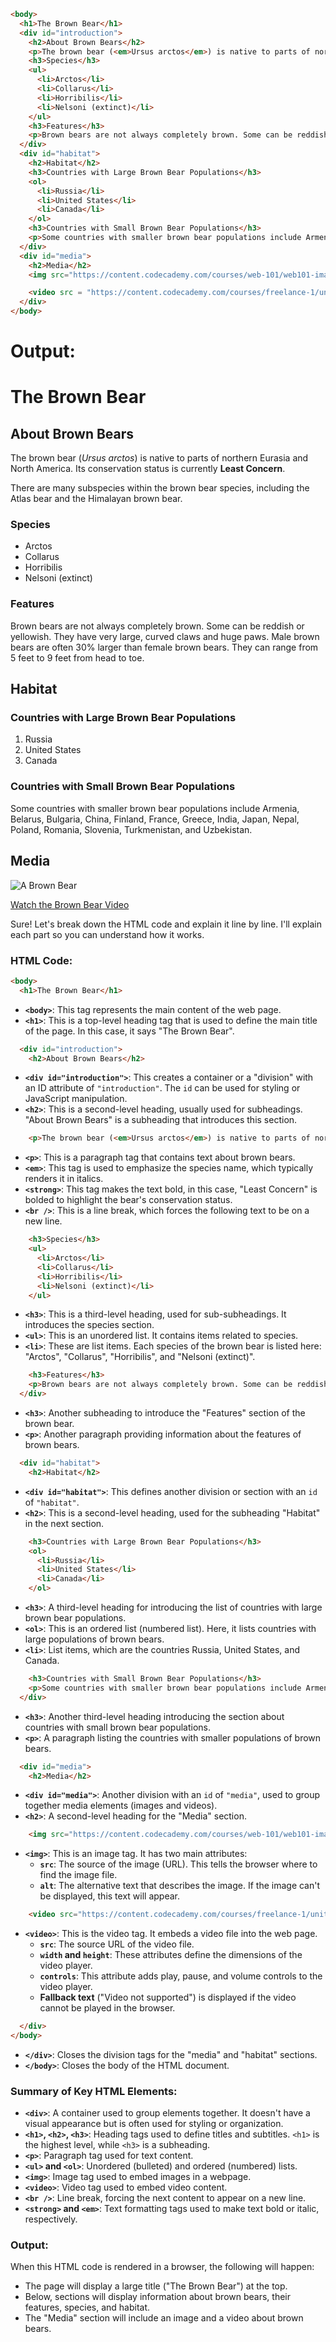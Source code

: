 ```html
<body>
  <h1>The Brown Bear</h1>
  <div id="introduction">
    <h2>About Brown Bears</h2>
    <p>The brown bear (<em>Ursus arctos</em>) is native to parts of northern Eurasia and North America. Its conservation status is currently <strong>Least Concern</strong>.<br /><br /> There are many subspecies within the brown bear species, including the Atlas bear and the Himalayan brown bear.</p>
    <h3>Species</h3>
    <ul>
      <li>Arctos</li>
      <li>Collarus</li>
      <li>Horribilis</li>
      <li>Nelsoni (extinct)</li>
    </ul>
    <h3>Features</h3>
    <p>Brown bears are not always completely brown. Some can be reddish or yellowish. They have very large, curved claws and huge paws. Male brown bears are often 30% larger than female brown bears. They can range from 5 feet to 9 feet from head to toe.</p>
  </div>
  <div id="habitat">
    <h2>Habitat</h2>
    <h3>Countries with Large Brown Bear Populations</h3>
    <ol>
      <li>Russia</li>
      <li>United States</li>
      <li>Canada</li>
    </ol>
    <h3>Countries with Small Brown Bear Populations</h3>
    <p>Some countries with smaller brown bear populations include Armenia, Belarus, Bulgaria, China, Finland, France, Greece, India, Japan, Nepal, Poland, Romania, Slovenia, Turkmenistan, and Uzbekistan.</p>
  </div>
  <div id="media">
    <h2>Media</h2>
    <img src="https://content.codecademy.com/courses/web-101/web101-image_brownbear.jpg" alt="A Brown Bear"/>

    <video src = "https://content.codecademy.com/courses/freelance-1/unit-1/lesson-2/htmlcss1-vid_brown-bear.mp4" width="320" height="240" controls>Video not supported</video>
  </div>
</body>
```
# Output:

# The Brown Bear

## About Brown Bears
The brown bear (*Ursus arctos*) is native to parts of northern Eurasia and North America. Its conservation status is currently **Least Concern**.

There are many subspecies within the brown bear species, including the Atlas bear and the Himalayan brown bear.

### Species
- Arctos
- Collarus
- Horribilis
- Nelsoni (extinct)

### Features
Brown bears are not always completely brown. Some can be reddish or yellowish. They have very large, curved claws and huge paws. Male brown bears are often 30% larger than female brown bears. They can range from 5 feet to 9 feet from head to toe.

## Habitat

### Countries with Large Brown Bear Populations
1. Russia
2. United States
3. Canada

### Countries with Small Brown Bear Populations
Some countries with smaller brown bear populations include Armenia, Belarus, Bulgaria, China, Finland, France, Greece, India, Japan, Nepal, Poland, Romania, Slovenia, Turkmenistan, and Uzbekistan.

## Media
![A Brown Bear](https://content.codecademy.com/courses/web-101/web101-image_brownbear.jpg)

[Watch the Brown Bear Video](https://content.codecademy.com/courses/freelance-1/unit-1/lesson-2/htmlcss1-vid_brown-bear.mp4)




Sure! Let's break down the HTML code and explain it line by line. I'll explain each part so you can understand how it works.

### HTML Code:

```html
<body>
  <h1>The Brown Bear</h1>
```
- **`<body>`**: This tag represents the main content of the web page.
- **`<h1>`**: This is a top-level heading tag that is used to define the main title of the page. In this case, it says "The Brown Bear".

```html
  <div id="introduction">
    <h2>About Brown Bears</h2>
```
- **`<div id="introduction">`**: This creates a container or a "division" with an ID attribute of `"introduction"`. The `id` can be used for styling or JavaScript manipulation.
- **`<h2>`**: This is a second-level heading, usually used for subheadings. "About Brown Bears" is a subheading that introduces this section.

```html
    <p>The brown bear (<em>Ursus arctos</em>) is native to parts of northern Eurasia and North America. Its conservation status is currently <strong>Least Concern</strong>.<br /><br /> There are many subspecies within the brown bear species, including the Atlas bear and the Himalayan brown bear.</p>
```
- **`<p>`**: This is a paragraph tag that contains text about brown bears.
- **`<em>`**: This tag is used to emphasize the species name, which typically renders it in italics.
- **`<strong>`**: This tag makes the text bold, in this case, "Least Concern" is bolded to highlight the bear's conservation status.
- **`<br />`**: This is a line break, which forces the following text to be on a new line.

```html
    <h3>Species</h3>
    <ul>
      <li>Arctos</li>
      <li>Collarus</li>
      <li>Horribilis</li>
      <li>Nelsoni (extinct)</li>
    </ul>
```
- **`<h3>`**: This is a third-level heading, used for sub-subheadings. It introduces the species section.
- **`<ul>`**: This is an unordered list. It contains items related to species.
- **`<li>`**: These are list items. Each species of the brown bear is listed here: "Arctos", "Collarus", "Horribilis", and "Nelsoni (extinct)".

```html
    <h3>Features</h3>
    <p>Brown bears are not always completely brown. Some can be reddish or yellowish. They have very large, curved claws and huge paws. Male brown bears are often 30% larger than female brown bears. They can range from 5 feet to 9 feet from head to toe.</p>
  </div>
```
- **`<h3>`**: Another subheading to introduce the "Features" section of the brown bear.
- **`<p>`**: Another paragraph providing information about the features of brown bears.

```html
  <div id="habitat">
    <h2>Habitat</h2>
```
- **`<div id="habitat">`**: This defines another division or section with an `id` of `"habitat"`.
- **`<h2>`**: This is a second-level heading, used for the subheading "Habitat" in the next section.

```html
    <h3>Countries with Large Brown Bear Populations</h3>
    <ol>
      <li>Russia</li>
      <li>United States</li>
      <li>Canada</li>
    </ol>
```
- **`<h3>`**: A third-level heading for introducing the list of countries with large brown bear populations.
- **`<ol>`**: This is an ordered list (numbered list). Here, it lists countries with large populations of brown bears.
- **`<li>`**: List items, which are the countries Russia, United States, and Canada.

```html
    <h3>Countries with Small Brown Bear Populations</h3>
    <p>Some countries with smaller brown bear populations include Armenia, Belarus, Bulgaria, China, Finland, France, Greece, India, Japan, Nepal, Poland, Romania, Slovenia, Turkmenistan, and Uzbekistan.</p>
  </div>
```
- **`<h3>`**: Another third-level heading introducing the section about countries with small brown bear populations.
- **`<p>`**: A paragraph listing the countries with smaller populations of brown bears.

```html
  <div id="media">
    <h2>Media</h2>
```
- **`<div id="media">`**: Another division with an `id` of `"media"`, used to group together media elements (images and videos).
- **`<h2>`**: A second-level heading for the "Media" section.

```html
    <img src="https://content.codecademy.com/courses/web-101/web101-image_brownbear.jpg" alt="A Brown Bear"/>
```
- **`<img>`**: This is an image tag. It has two main attributes:
  - **`src`**: The source of the image (URL). This tells the browser where to find the image file.
  - **`alt`**: The alternative text that describes the image. If the image can't be displayed, this text will appear.

```html
    <video src="https://content.codecademy.com/courses/freelance-1/unit-1/lesson-2/htmlcss1-vid_brown-bear.mp4" width="320" height="240" controls>Video not supported</video>
```
- **`<video>`**: This is the video tag. It embeds a video file into the web page.
  - **`src`**: The source URL of the video file.
  - **`width` and `height`**: These attributes define the dimensions of the video player.
  - **`controls`**: This attribute adds play, pause, and volume controls to the video player.
  - **Fallback text** ("Video not supported") is displayed if the video cannot be played in the browser.

```html
  </div>
</body>
```
- **`</div>`**: Closes the division tags for the "media" and "habitat" sections.
- **`</body>`**: Closes the body of the HTML document.

### Summary of Key HTML Elements:
- **`<div>`**: A container used to group elements together. It doesn't have a visual appearance but is often used for styling or organization.
- **`<h1>`, `<h2>`, `<h3>`**: Heading tags used to define titles and subtitles. `<h1>` is the highest level, while `<h3>` is a subheading.
- **`<p>`**: Paragraph tag used for text content.
- **`<ul>` and `<ol>`**: Unordered (bulleted) and ordered (numbered) lists.
- **`<img>`**: Image tag used to embed images in a webpage.
- **`<video>`**: Video tag used to embed video content.
- **`<br />`**: Line break, forcing the next content to appear on a new line.
- **`<strong>` and `<em>`**: Text formatting tags used to make text bold or italic, respectively.

### Output:
When this HTML code is rendered in a browser, the following will happen:
- The page will display a large title ("The Brown Bear") at the top.
- Below, sections will display information about brown bears, their features, species, and habitat.
- The "Media" section will include an image and a video about brown bears.

